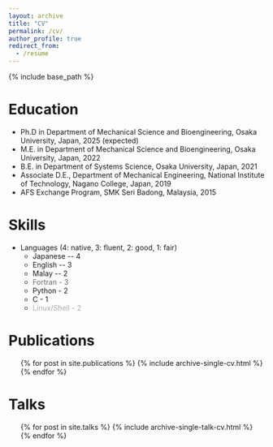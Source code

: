 ```yaml
---
layout: archive
title: "CV"
permalink: /cv/
author_profile: true
redirect_from:
  - /resume
---
```


{% include base_path %}

Education
======
* Ph.D in Department of Mechanical Science and Bioengineering, Osaka University, Japan, 2025 (expected)
* M.E. in Department of Mechanical Science and Bioengineering, Osaka University, Japan, 2022
* B.E. in Department of Systems Science, Osaka University, Japan, 2021
* Associate D.E., Department of Mechanical Engineering, National Institute of Technology, Nagano College, Japan, 2019
* AFS Exchange Program, SMK Seri Badong, Malaysia, 2015
  
Skills
======
* Languages (4: native, 3: fluent, 2: good, 1: fair)
  * Japanese -- 4
  * English -- 3
  * Malay -- 2
  * <span style="color: #696969; "> Fortran - 3 </span>
  * Python - 2
  * C - 1
  * <span style="color: #a9a9a9; "> Linux/Shell - 2 </span>

Publications
======
  <ul>{% for post in site.publications %}
    {% include archive-single-cv.html %}
  {% endfor %}</ul>
  
Talks
======
  <ul>{% for post in site.talks %}
    {% include archive-single-talk-cv.html %}
  {% endfor %}</ul>
